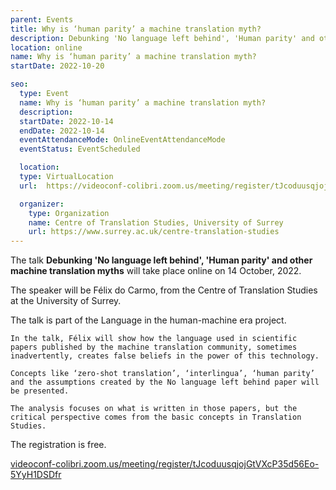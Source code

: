 ```yaml
---
parent: Events
title: Why is ‘human parity’ a machine translation myth?
description: Debunking 'No language left behind', 'Human parity' and other machine translation myths
location: online
name: Why is ‘human parity’ a machine translation myth?
startDate: 2022-10-20

seo:
  type: Event
  name: Why is ‘human parity’ a machine translation myth?
  description:
  startDate: 2022-10-14
  endDate: 2022-10-14
  eventAttendanceMode: OnlineEventAttendanceMode
  eventStatus: EventScheduled

  location:
  type: VirtualLocation
  url:  https://videoconf-colibri.zoom.us/meeting/register/tJcoduusqjojGtVXcP35d56Eo-5YyH1DSDfr

  organizer:
    type: Organization
    name: Centre of Translation Studies, University of Surrey
    url: https://www.surrey.ac.uk/centre-translation-studies
---
```


The talk **Debunking 'No language left behind', 'Human parity' and other machine translation myths** will take place online on 14 October, 2022.

The speaker will be Félix do Carmo, from the Centre of Translation Studies at the University of Surrey.

The talk is part of the Language in the human-machine era project.

```
In the talk, Félix will show how the language used in scientific papers published by the machine translation community, sometimes inadvertently, creates false beliefs in the power of this technology.

Concepts like ‘zero-shot translation’, ‘interlingua’, ‘human parity’ and the assumptions created by the No language left behind paper will be presented.

The analysis focuses on what is written in those papers, but the critical perspective comes from the basic concepts in Translation Studies.
```

The registration is free.

[videoconf-colibri.zoom.us/meeting/register/tJcoduusqjojGtVXcP35d56Eo-5YyH1DSDfr](https://videoconf-colibri.zoom.us/meeting/register/tJcoduusqjojGtVXcP35d56Eo-5YyH1DSDfr)
